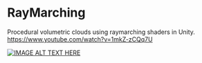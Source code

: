 # RayMarching

Procedural volumetric clouds using raymarching shaders in Unity.
https://www.youtube.com/watch?v=1mkZ-zCQq7U

[![IMAGE ALT TEXT HERE](https://img.youtube.com/vi/1mkZ-zCQq7U/maxresdefault.jpg)](https://www.youtube.com/watch?v=1mkZ-zCQq7U)
